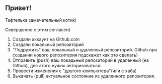 ## Привет!

Тефтелька замечательный котик)

Совершенно с этим согласен)

1. Создали аккаунт на Github.com
2. Создали локальный репозиторий
3. "Подружить" ваш локальный и удаленный репозиторий. Github при создании нового репозитория подскажет как это сделать)
4. Отправить (push) ваш локадьный репозиторий в удаленный (на Github), для этого нужно авторизоваться.
5. Провести изменения с "другого компьютера"(или с хаба)
6. Выкачать (pull) актуальное состояние из удаленного репозитория.